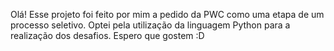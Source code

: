 Olá! Esse projeto foi feito por mim a pedido da PWC como uma etapa de um processo seletivo. Optei pela utilização da linguagem Python para a realização dos desafios. Espero que gostem :D